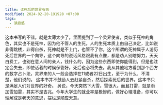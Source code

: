 ```yaml
---
title: 读死后的世界有感
modified: 2024-02-20-191928 +07:00
tags:
  - 读后感
---
```


这本书写的不错，就是太薄太少了，里面提到了一个灵界使者，类似于死神的角色，其实也不是死神，因为他不管人的生死，人的生死本质上由自己决定，比如说非得跳楼，非得自杀，死神就是不上门，也管不了你。这个所谓的死神属于人游历死后世界的一个向导，这个向导的说话风格跟我有点像，都是劝人别瞎努力，天天白费工，也别在意人间的亲人，钱什么的，因为这些东西即使你能得到，但是也注定会失去，即使活着的时候保管好，死后也必将失去。我从其他地方看到那个西方的数字占卜法，灵界来的人一般会选择在11或者22日出生，至于为什么，不清楚，他们说的。
这本书并不鼓励人去赶紧自杀，然后探索死后的世界，这本书只是满足人们对世界的好奇。
另说，今天突然下大雪，雪很大，而且打雷，就是雨加雪加雷，其实不是吉兆。今年大学生的就业率是极惨的，做好心理准备，你可以理解成是老天的意思，摆烂是顺应天意。
